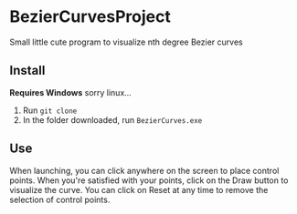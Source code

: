 # BezierCurvesProject
Small little cute program to visualize nth degree Bezier curves

## Install 
**Requires Windows** sorry linux... 
1. Run `git clone `
2. In the folder downloaded, run `BezierCurves.exe`

## Use
When launching, you can click anywhere on the screen to place control points. When you're satisfied with your points, click on the Draw button to visualize the curve. You can click on Reset at any time to remove the selection of control points.
